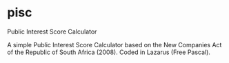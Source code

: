 # pisc
Public Interest Score Calculator

A simple Public Interest Score Calculator based on the New Companies Act of the Republic of South Africa (2008).
Coded in Lazarus (Free Pascal).
